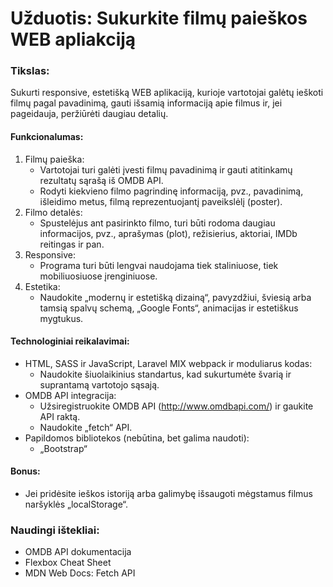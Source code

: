# Užduotis: Sukurkite filmų paieškos WEB  apliakciją
### Tikslas:
 Sukurti responsive, estetišką WEB aplikaciją, kurioje vartotojai galėtų ieškoti filmų pagal pavadinimą, gauti išsamią informaciją apie filmus ir, jei pageidauja, peržiūrėti daugiau detalių.
#### Funkcionalumas:
1) Filmų paieška:
    - Vartotojai turi galėti įvesti filmų pavadinimą ir gauti atitinkamų rezultatų sąrašą iš OMDB API.
    - Rodyti kiekvieno filmo pagrindinę informaciją, pvz., pavadinimą, išleidimo metus, filmą reprezentuojantį paveikslėlį (poster).
2) Filmo detalės:
    - Spustelėjus ant pasirinkto filmo, turi būti rodoma daugiau informacijos, pvz., aprašymas (plot), režisierius, aktoriai, IMDb reitingas ir pan.
3) Responsive:
    - Programa turi būti lengvai naudojama tiek staliniuose, tiek mobiliuosiuose įrenginiuose. 
4) Estetika:
    - Naudokite „modernų ir estetišką dizainą“, pavyzdžiui, šviesią arba tamsią spalvų schemą, „Google Fonts“, animacijas ir estetiškus mygtukus.
#### Technologiniai reikalavimai:
- HTML, SASS ir JavaScript, Laravel MIX webpack ir moduliarus kodas:
    - Naudokite šiuolaikinius standartus, kad sukurtumėte švarią ir suprantamą vartotojo sąsają.
- OMDB API integracija:
    - Užsiregistruokite OMDB API (http://www.omdbapi.com/) ir gaukite API raktą.
    - Naudokite „fetch“ API.
- Papildomos bibliotekos (nebūtina, bet galima naudoti):
    - „Bootstrap“ 
#### Bonus:
- Jei pridėsite ieškos istoriją arba galimybę išsaugoti mėgstamus filmus naršyklės „localStorage“.
### Naudingi ištekliai:
- OMDB API dokumentacija
- Flexbox Cheat Sheet
- MDN Web Docs: Fetch API
 